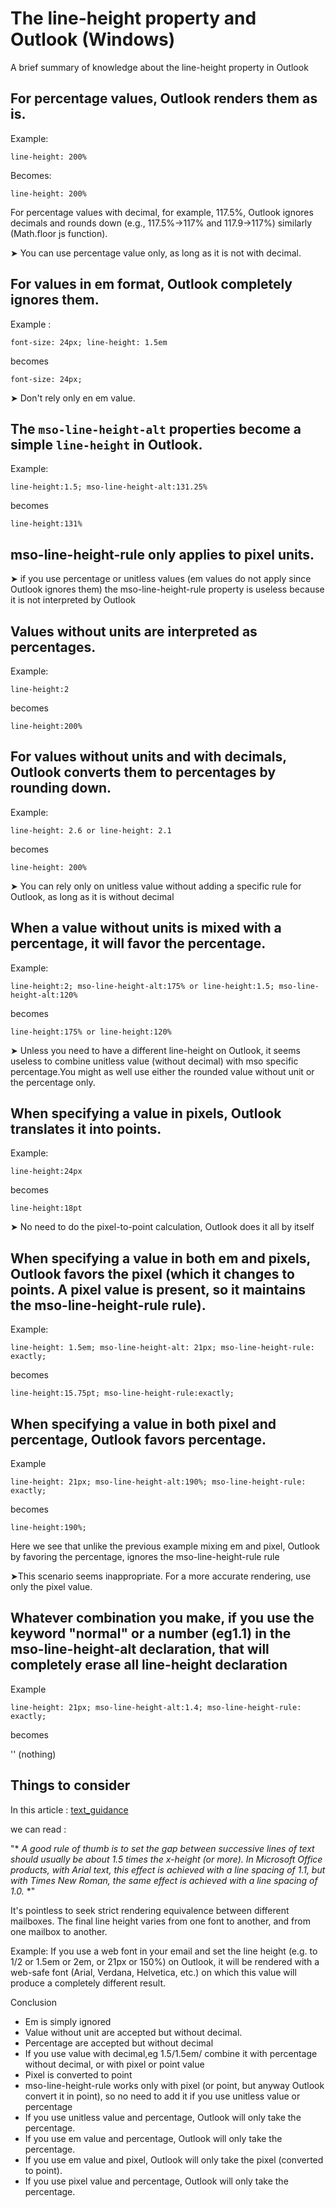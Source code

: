 # The line-height property and Outlook (Windows)
A brief summary of knowledge about the line-height property in Outlook



## For percentage values, Outlook renders them as is.

Example:

`line-height: 200%`

Becomes:

`line-height: 200%`

For percentage values with decimal, for example, 117.5%, Outlook ignores decimals and rounds down (e.g., 117.5%->117% and 117.9->117%) similarly (Math.floor js function).

➤ You can use percentage value only, as long as it is not with decimal.

## For values in em format, Outlook completely ignores them.

Example :

`font-size: 24px; line-height: 1.5em`

becomes

`font-size: 24px;`

➤ Don't rely only en em value.

## The `mso-line-height-alt` properties become a simple `line-height` in Outlook.

Example:

`line-height:1.5; mso-line-height-alt:131.25%`

becomes

`line-height:131%`

## mso-line-height-rule only applies to pixel units.

➤ if you use percentage or unitless values (em values do not apply since Outlook ignores them) the mso-line-height-rule property is useless because it is not interpreted by Outlook

## Values without units are interpreted as percentages.

Example:

`line-height:2`

becomes

`line-height:200%`

## For values without units and with decimals, Outlook converts them to percentages by rounding down.

Example:

`line-height: 2.6 or line-height: 2.1`

becomes

`line-height: 200%`

➤ You can rely only on unitless value without adding a specific rule for Outlook, as long as it is without decimal

## When a value without units is mixed with a percentage, it will favor the percentage.

Example:

`line-height:2; mso-line-height-alt:175% or line-height:1.5; mso-line-height-alt:120%`

becomes

`line-height:175% or line-height:120%`

➤ Unless you need to have a different line-height on Outlook, it seems useless to combine unitless value (without decimal) with mso specific percentage.You might as well use either the rounded value without unit or the percentage only.

## When specifying a value in pixels, Outlook translates it into points.

Example:

`line-height:24px`

becomes

`line-height:18pt`

➤ No need to do the pixel-to-point calculation, Outlook does it all by itself

## When specifying a value in both em and pixels, Outlook favors the pixel (which it changes to points. A pixel value is present, so it maintains the mso-line-height-rule rule).

Example:

`line-height: 1.5em; mso-line-height-alt: 21px; mso-line-height-rule: exactly;`

becomes

`line-height:15.75pt; mso-line-height-rule:exactly;`

## When specifying a value in both pixel and percentage, Outlook favors percentage.

Example

`line-height: 21px; mso-line-height-alt:190%; mso-line-height-rule: exactly;`

becomes

`line-height:190%;`

Here we see that unlike the previous example mixing em and pixel, Outlook by favoring the percentage, ignores the mso-line-height-rule rule

➤This scenario seems inappropriate. For a more accurate rendering, use only the pixel value.

## Whatever combination you make, if you use the keyword "normal" or a number (eg1.1) in the mso-line-height-alt declaration, that will completely erase all line-height declaration

Example

`line-height: 21px; mso-line-height-alt:1.4; mso-line-height-rule: exactly;`

becomes

'' (nothing)

## Things to consider
In this article :
[text_guidance](https://www.inclusivedesigntoolkit.com/text_guidance/#sufficientspacing:~:text=Ensuring%20sufficient%20line%20spacing)

we can read :

"* *A good rule of thumb is to set the gap between successive lines of text should usually be about 1.5 times the x-height (or more). In Microsoft Office products, with Arial text, this effect is achieved with a line spacing of 1.1, but with Times New Roman, the same effect is achieved with a line spacing of 1.0.* *"

It's pointless to seek strict rendering equivalence between different mailboxes. The final line height varies from one font to another, and from one mailbox to another.

Example: If you use a web font in your email and set the line height (e.g. to 1/2 or 1.5em or 2em, or 21px or 150%) on Outlook, it will be rendered with a web-safe font (Arial, Verdana, Helvetica, etc.) on which this value will produce a completely different result.

Conclusion
- Em is simply ignored
- Value without unit are accepted but without decimal.
- Percentage are accepted but without decimal
- If you use value with decimal,eg 1.5/1.5em/ combine it with percentage without decimal, or with pixel or point value
- Pixel is converted to point
- mso-line-height-rule works only with pixel (or point, but anyway Outlook convert it in point), so no need to add it if you use unitless value or percentage
- If you use unitless value and percentage, Outlook will only take the percentage.
- If you use em value and percentage, Outlook will only take the percentage.
- If you use em value and pixel, Outlook will only take the pixel (converted to point).
- If you use pixel value and percentage, Outlook will only take the percentage.
